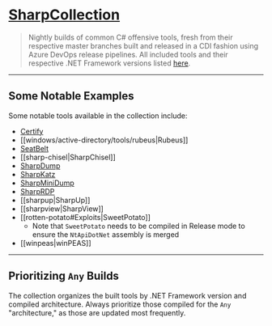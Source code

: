 # [SharpCollection](https://github.com/Flangvik/SharpCollection)

> Nightly builds of common C# offensive tools, fresh from their respective master branches built and released in a CDI fashion using Azure DevOps release pipelines. All included tools and their respective .NET Framework versions listed [here](https://github.com/Flangvik/SharpCollection#available-builds).

---

## Some Notable Examples

Some notable tools available in the collection include:
- [Certify](https://github.com/GhostPack/Certify)
- [[windows/active-directory/tools/rubeus|Rubeus]]
- [SeatBelt](https://github.com/GhostPack/Seatbelt)
- [[sharp-chisel|SharpChisel]]
- [SharpDump](https://github.com/GhostPack/SharpDump)
- [SharpKatz](https://github.com/b4rtik/SharpKatz)
- [SharpMiniDump](https://github.com/b4rtik/SharpMiniDump)
- [SharpRDP](https://github.com/0xthirteen/SharpRDP)
- [[sharpup|SharpUp]]
- [[sharpview|SharpView]]
- [[rotten-potato#Exploits|SweetPotato]]
	- Note that `SweetPotato` needs to be compiled in Release mode to ensure the `NtApiDotNet` assembly is merged
- [[winpeas|winPEAS]]

---

## Prioritizing `Any` Builds

The collection organizes the built tools by .NET Framework version and compiled architecture. Always prioritize those compiled for the `Any` "architecture," as those are updated most frequently.

